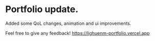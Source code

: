 # Portfolio update.

Added some QoL changes, animation and ui improvements.

Feel free to give any feedback!
https://lighuenm-portfolio.vercel.app
